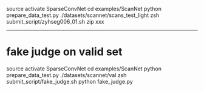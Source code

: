 source activate SparseConvNet
cd examples/ScanNet
python prepare_data_test.py ./datasets/scannet/scans_test_light
zsh submit_script/zyhseg006_01.sh
zip xxx

------------
# fake judge on valid set

source activate SparseConvNet
cd examples/ScanNet
python prepare_data_test.py ./datasets/scannet/val
zsh submit_script/fake_judge.sh
python fake_judge.py
